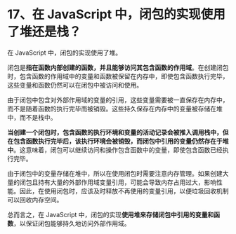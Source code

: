# 17、在 JavaScript 中，闭包的实现使用了堆还是栈？

在 JavaScript 中，闭包的实现使用了堆。

闭包是**指在函数内部创建的函数，并且能够访问其包含函数的作用域**。在创建闭包时，包含函数的作用域中的变量和函数被保留在内存中，即使包含函数执行完毕，这些变量和函数仍然可以在闭包中被访问和使用。

由于闭包中包含对外部作用域的变量的引用，这些变量需要被一直保存在内存中，而不是随着函数的执行完毕而被销毁。这些持久保存在内存中的变量被存储在堆中，而不是栈中。

**当创建一个闭包时，包含函数的执行环境和变量的活动记录会被推入调用栈中，但在包含函数执行完毕后，该执行环境会被销毁，而闭包中引用的变量仍然存在于堆中**。这意味着，闭包可以继续访问和操作包含函数中的变量，即使包含函数已经执行完毕。

由于闭包中的变量存储在堆中，所以在使用闭包时需要注意内存管理。如果创建大量的闭包且持有大量的外部作用域变量引用，可能会导致内存占用过大，影响性能。因此，在使用闭包时，应该及时释放不再使用的变量引用，以便垃圾回收机制可以回收内存空间。

总而言之，在 JavaScript 中，闭包的实现**使用堆来存储闭包中引用的变量和函数**，以保证闭包能够持久地访问外部作用域。
